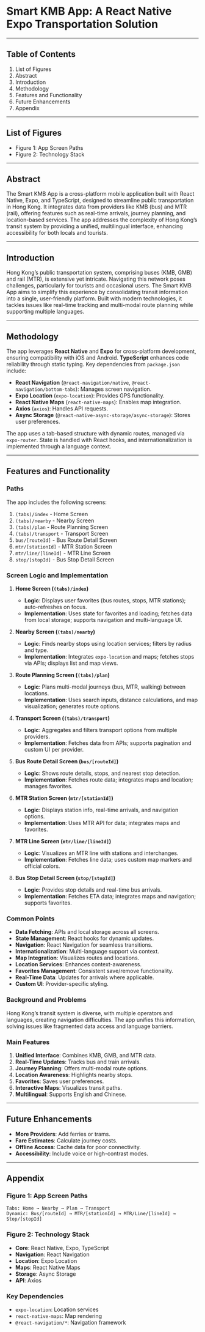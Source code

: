 # Smart KMB App: A React Native Expo Transportation Solution

---

## Table of Contents
1. List of Figures  
2. Abstract  
3. Introduction  
4. Methodology  
5. Features and Functionality  
6. Future Enhancements  
7. Appendix  

---

## List of Figures
- Figure 1: App Screen Paths  
- Figure 2: Technology Stack  

---

## Abstract
The Smart KMB App is a cross-platform mobile application built with React Native, Expo, and TypeScript, designed to streamline public transportation in Hong Kong. It integrates data from providers like KMB (bus) and MTR (rail), offering features such as real-time arrivals, journey planning, and location-based services. The app addresses the complexity of Hong Kong’s transit system by providing a unified, multilingual interface, enhancing accessibility for both locals and tourists.

---

## Introduction
Hong Kong’s public transportation system, comprising buses (KMB, GMB) and rail (MTR), is extensive yet intricate. Navigating this network poses challenges, particularly for tourists and occasional users. The Smart KMB App aims to simplify this experience by consolidating transit information into a single, user-friendly platform. Built with modern technologies, it tackles issues like real-time tracking and multi-modal route planning while supporting multiple languages.

---

## Methodology
The app leverages **React Native** and **Expo** for cross-platform development, ensuring compatibility with iOS and Android. **TypeScript** enhances code reliability through static typing. Key dependencies from `package.json` include:
- **React Navigation** (`@react-navigation/native`, `@react-navigation/bottom-tabs`): Manages screen navigation.
- **Expo Location** (`expo-location`): Provides GPS functionality.
- **React Native Maps** (`react-native-maps`): Enables map integration.
- **Axios** (`axios`): Handles API requests.
- **Async Storage** (`@react-native-async-storage/async-storage`): Stores user preferences.

The app uses a tab-based structure with dynamic routes, managed via `expo-router`. State is handled with React hooks, and internationalization is implemented through a language context.

---

## Features and Functionality

### Paths
The app includes the following screens:
1. `(tabs)/index` - Home Screen  
2. `(tabs)/nearby` - Nearby Screen  
3. `(tabs)/plan` - Route Planning Screen  
4. `(tabs)/transport` - Transport Screen  
5. `bus/[routeId]` - Bus Route Detail Screen  
6. `mtr/[stationId]` - MTR Station Screen  
7. `mtr/line/[lineId]` - MTR Line Screen  
8. `stop/[stopId]` - Bus Stop Detail Screen  

### Screen Logic and Implementation

1. **Home Screen (`(tabs)/index`)**
   - **Logic**: Displays user favorites (bus routes, stops, MTR stations); auto-refreshes on focus.
   - **Implementation**: Uses state for favorites and loading; fetches data from local storage; supports navigation and multi-language UI.

2. **Nearby Screen (`(tabs)/nearby`)**
   - **Logic**: Finds nearby stops using location services; filters by radius and type.
   - **Implementation**: Integrates `expo-location` and maps; fetches stops via APIs; displays list and map views.

3. **Route Planning Screen (`(tabs)/plan`)**
   - **Logic**: Plans multi-modal journeys (bus, MTR, walking) between locations.
   - **Implementation**: Uses search inputs, distance calculations, and map visualization; generates route options.

4. **Transport Screen (`(tabs)/transport`)**
   - **Logic**: Aggregates and filters transport options from multiple providers.
   - **Implementation**: Fetches data from APIs; supports pagination and custom UI per provider.

5. **Bus Route Detail Screen (`bus/[routeId]`)**
   - **Logic**: Shows route details, stops, and nearest stop detection.
   - **Implementation**: Fetches route data; integrates maps and location; manages favorites.

6. **MTR Station Screen (`mtr/[stationId]`)**
   - **Logic**: Displays station info, real-time arrivals, and navigation options.
   - **Implementation**: Uses MTR API for data; integrates maps and favorites.

7. **MTR Line Screen (`mtr/line/[lineId]`)**
   - **Logic**: Visualizes an MTR line with stations and interchanges.
   - **Implementation**: Fetches line data; uses custom map markers and official colors.

8. **Bus Stop Detail Screen (`stop/[stopId]`)**
   - **Logic**: Provides stop details and real-time bus arrivals.
   - **Implementation**: Fetches ETA data; integrates maps and navigation; supports favorites.

### Common Points
- **Data Fetching**: APIs and local storage across all screens.
- **State Management**: React hooks for dynamic updates.
- **Navigation**: React Navigation for seamless transitions.
- **Internationalization**: Multi-language support via context.
- **Map Integration**: Visualizes routes and locations.
- **Location Services**: Enhances context-awareness.
- **Favorites Management**: Consistent save/remove functionality.
- **Real-Time Data**: Updates for arrivals where applicable.
- **Custom UI**: Provider-specific styling.

### Background and Problems
Hong Kong’s transit system is diverse, with multiple operators and languages, creating navigation difficulties. The app unifies this information, solving issues like fragmented data access and language barriers.

### Main Features
1. **Unified Interface**: Combines KMB, GMB, and MTR data.
2. **Real-Time Updates**: Tracks bus and train arrivals.
3. **Journey Planning**: Offers multi-modal route options.
4. **Location Awareness**: Highlights nearby stops.
5. **Favorites**: Saves user preferences.
6. **Interactive Maps**: Visualizes transit paths.
7. **Multilingual**: Supports English and Chinese.

---

## Future Enhancements
- **More Providers**: Add ferries or trams.
- **Fare Estimates**: Calculate journey costs.
- **Offline Access**: Cache data for poor connectivity.
- **Accessibility**: Include voice or high-contrast modes.

---

## Appendix

### Figure 1: App Screen Paths
```plaintext
Tabs: Home → Nearby → Plan → Transport
Dynamic: Bus/[routeId] → MTR/[stationId] → MTR/Line/[lineId] → Stop/[stopId]
```

### Figure 2: Technology Stack
- **Core**: React Native, Expo, TypeScript
- **Navigation**: React Navigation
- **Location**: Expo Location
- **Maps**: React Native Maps
- **Storage**: Async Storage
- **API**: Axios

### Key Dependencies
- `expo-location`: Location services
- `react-native-maps`: Map rendering
- `@react-navigation/*`: Navigation framework
